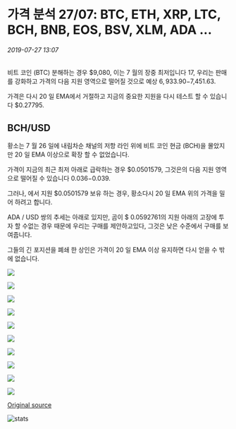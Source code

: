 # 가격 분석 27/07: BTC, ETH, XRP, LTC, BCH, BNB, EOS, BSV, XLM, ADA ...

###### 2019-07-27 13:07

비트 코인 (BTC) 분해하는 경우 $9,080, 이는 7 월의 장중 최저입니다 17, 우리는 판매를 강화하고 가격의 다음 지원 영역으로 떨어질 것으로 예상 $6,933.90-$7,451.63.

가격은 다시 20 일 EMA에서 거절하고 지금의 중요한 지원을 다시 테스트 할 수 있습니다 $0.27795.

## BCH/USD

황소는 7 월 26 일에 내림차순 채널의 저항 라인 위에 비트 코인 현금 (BCH)을 몰았지만 20 일 EMA 이상으로 확장 할 수 없었습니다.

가격이 지금의 최근 최저 아래로 급락하는 경우 $0.0501579, 그것은의 다음 지원 영역으로 떨어질 수 있습니다 $0.036-$0.039.

그러나, 에서 지원 $0.0501579 보유 하는 경우, 황소다시 20 일 EMA 위의 가격을 밀어 하려고 합니다.

ADA / USD 쌍의 추세는 아래로 있지만, 곰이 $ 0.0592761의 지원 아래의 고장에 투자 할 수없는 경우 때문에 우리는 구매를 제안하고있다, 그것은 낮은 수준에서 구매를 보여줍니다.

그들의 긴 포지션을 폐쇄 한 상인은 가격이 20 일 EMA 이상 유지하면 다시 얻을 수 밖에 없습니다.

![](https://s3.cointelegraph.com/storage/uploads/view/82d7f5c420bde5b9fed91dc4ae87907d.png)

![](https://s3.cointelegraph.com/storage/uploads/view/248078340320c5926f0a1eb8c883ebbf.png)

![](https://s3.cointelegraph.com/storage/uploads/view/2a8fa3773088120609f91d8663b8cb22.png)

![](https://s3.cointelegraph.com/storage/uploads/view/9a84a73ac81793dba609c411f2e88afc.png)

![](https://s3.cointelegraph.com/storage/uploads/view/6735668b84dfd905c1237578b047580f.png)

![](https://s3.cointelegraph.com/storage/uploads/view/5ea9e3bbca0ffd318de7d769a0497a09.png)

![](https://s3.cointelegraph.com/storage/uploads/view/b98e23356c7db842ccab32209ca03e2b.png)

![](https://s3.cointelegraph.com/storage/uploads/view/2a01d99e7f1e717b3f948bfd262961e9.png)

![](https://s3.cointelegraph.com/storage/uploads/view/fa2c04024d81d6ed8f894d80fa521ea3.png)

![](https://s3.cointelegraph.com/storage/uploads/view/07e387c0b1e1676e2d7116b1e165683e.png)

[Original source](https://cointelegraph.com/news/price-analysis-27-07-btc-eth-xrp-ltc-bch-bnb-eos-bsv-xlm-ada)

![stats](https://c.statcounter.com/11760860/0/a89fa40b/1/ "stats")